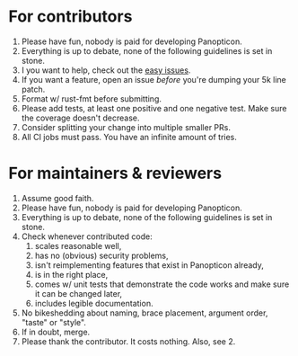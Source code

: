 # For contributors
 1. Please have fun, nobody is paid for developing Panopticon.
 1. Everything is up to debate, none of the following guidelines is set in stone.
 1. I you want to help, check out the [easy issues](https://github.com/das-labor/panopticon/issues?q=is%3Aissue+is%3Aopen+label%3AE-easy).
 1. If you want a feature, open an issue _before_ you're dumping your 5k line patch.
 1. Format w/ rust-fmt before submitting.
 1. Please add tests, at least one positive and one negative test. Make sure the coverage doesn't decrease.
 1. Consider splitting your change into multiple smaller PRs.
 1. All CI jobs must pass. You have an infinite amount of tries.

# For maintainers & reviewers
 1. Assume good faith.
 1. Please have fun, nobody is paid for developing Panopticon.
 1. Everything is up to debate, none of the following guidelines is set in stone.
 1. Check whenever contributed code:
     1. scales reasonable well,
     1. has no (obvious) security problems,
     1. isn't reimplementing features that exist in Panopticon already,
     1. is in the right place,
     1. comes w/ unit tests that demonstrate the code works and make sure it can be changed later,
     1. includes legible documentation.
1. No bikeshedding about naming, brace placement, argument order, "taste" or "style".
1. If in doubt, merge.
1. Please thank the contributor. It costs nothing. Also, see 2.
